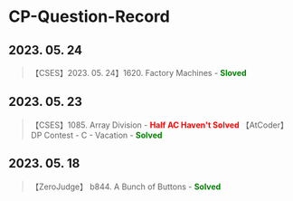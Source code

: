 # CP-Question-Record

## 2023. 05. 24

>【CSES】2023. 05. 24】1620. Factory Machines - <font style="color: green">**Sloved**</font>

## 2023. 05. 23

>【CSES】1085. Array Division - <font style="color: red">**Half AC Haven't Solved**</font>
>【AtCoder】 DP Contest - C - Vacation - <font style="color: green">**Solved**</font>

## 2023. 05. 18 

>【ZeroJudge】 b844. A Bunch of Buttons - <font style="color: green">**Solved**</font>